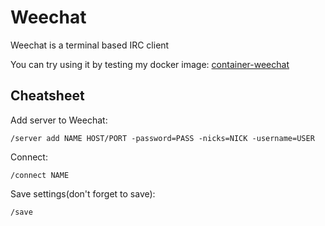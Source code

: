 # Weechat
Weechat is a terminal based IRC client

You can try using it by testing my docker image: [container-weechat](https://github.com/bruno-yamada/container-weechat)

## Cheatsheet

Add server to Weechat:
```
/server add NAME HOST/PORT -password=PASS -nicks=NICK -username=USER
```
Connect:
```
/connect NAME
```
Save settings(don't forget to save):
```
/save
```
